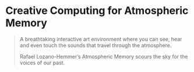 # Creative Computing for Atmospheric Memory

>A breathtaking interactive art environment where you can see, hear and even touch the sounds that travel through the atmosphere.
>
>Rafael Lozano-Hemmer’s Atmospheric Memory scours the sky for the voices of our past.

